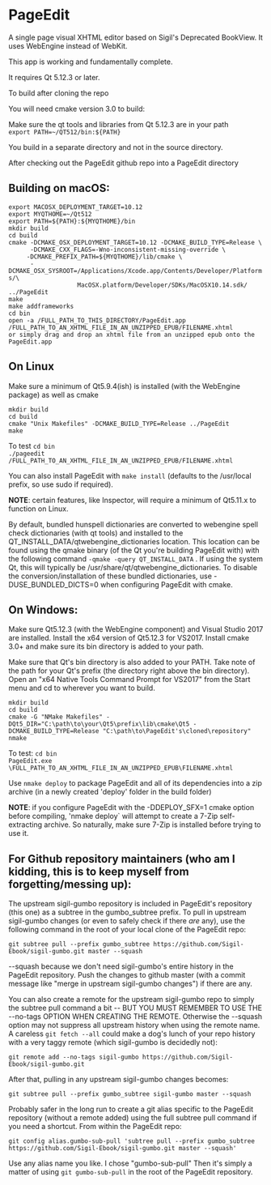PageEdit
========
A single page visual XHTML editor based on Sigil's Deprecated BookView.
It uses WebEngine instead of WebKit.

This app is working and fundamentally complete.

It requires Qt 5.12.3 or later.

To build after cloning the repo

You will need cmake version 3.0 to build:

Make sure the qt tools and libraries from Qt 5.12.3 are in your path<br>
`export PATH=~/QT512/bin:${PATH}`

You build in a separate directory and not in the source directory.

After checking out the PageEdit github repo into a PageEdit directory

Building on macOS:
------------------

`export MACOSX_DEPLOYMENT_TARGET=10.12`<br>
`export MYQTHOME=~/Qt512`<br>
`export PATH=${PATH}:${MYQTHOME}/bin`<br>
`mkdir build`<br>
`cd build`<br>
`cmake -DCMAKE_OSX_DEPLOYMENT_TARGET=10.12 -DCMAKE_BUILD_TYPE=Release \`<br>
`      -DCMAKE_CXX_FLAGS=-Wno-inconsistent-missing-override \`<br>
`      -DCMAKE_PREFIX_PATH=${MYQTHOME}/lib/cmake \ `<br>
`      -DCMAKE_OSX_SYSROOT=/Applications/Xcode.app/Contents/Developer/Platforms/\`<br>
`                   MacOSX.platform/Developer/SDKs/MacOSX10.14.sdk/ ../PageEdit`<br>
`make`<br>
`make addframeworks`<br>
`cd bin`<br>
`open -a /FULL_PATH_TO_THIS_DIRECTORY/PageEdit.app /FULL_PATH_TO_AN_XHTML_FILE_IN_AN_UNZIPPED_EPUB/FILENAME.xhtml`<br>
`or simply drag and drop an xhtml file from an unzipped epub onto the PageEdit.app`<br>


On Linux
--------

Make sure a minimum of Qt5.9.4(ish) is installed (with the WebEngine package) as well as cmake

`mkdir build`<br>
`cd build`<br>
`cmake "Unix Makefiles" -DCMAKE_BUILD_TYPE=Release ../PageEdit`<br>
`make`<br>

To test
`cd bin`<br>
`./pageedit /FULL_PATH_TO_AN_XHTML_FILE_IN_AN_UNZIPPED_EPUB/FILENAME.xhtml`

You can also install PageEdit with `make install` (defaults to the /usr/local prefix, so use sudo if required).

__NOTE__: certain features, like Inspector, will require a minimum of Qt5.11.x to function on Linux.

By default, bundled hunspell dictionaries are converted to webengine spell check dictionaries (with qt tools) and installed to the QT_INSTALL_DATA/qtwebengine_dictionaries location. This location can be found using the qmake binary (of the Qt you're building PageEdit with) with the following command `-qmake -query QT_INSTALL_DATA` . If using the system Qt, this will typically be /usr/share/qt/qtwebengine_dictionaries. To disable the conversion/installation of these bundled dictionaries, use -DUSE_BUNDLED_DICTS=0 when configuring PageEdit with cmake.

On Windows:
-----------

Make sure Qt5.12.3 (with the WebEngine component) and Visual Studio 2017 are installed. Install the x64 version of Qt5.12.3 for VS2017. Install cmake 3.0+ and make sure its bin directory is added to your path.

Make sure that Qt's bin directory is also added to your PATH. Take note of the path for your Qt's prefix (the directory right above the bin directory). Open an "x64 Native Tools Command Prompt for VS2017" from the Start menu and cd to wherever you want to build.

`mkdir build`<br>
`cd build`<br>
`cmake -G "NMake Makefiles" -DQt5_DIR="C:\path\to\your\Qt5\prefix\lib\cmake\Qt5 -DCMAKE_BUILD_TYPE=Release "C:\path\to\PageEdit's\cloned\repository"`<br>
`nmake`<br>

To test:
`cd bin`<br>
`PageEdit.exe \FULL_PATH_TO_AN_XHTML_FILE_IN_AN_UNZIPPED_EPUB\FILENAME.xhtml`

Use `nmake deploy` to package PageEdit and all of its dependencies into a zip archive (in a newly created 'deploy' folder in the build folder)

__NOTE__: if you configure PageEdit with the -DDEPLOY_SFX=1 cmake option before compiling, 'nmake deploy` will attempt to create a 7-Zip self-extracting archive. So naturally, make sure 7-Zip is installed before trying to use it.


## For Github repository maintainers (who am I kidding, this is to keep myself from forgetting/messing up):

The upstream sigil-gumbo repository is included in PageEdit's repository (this one) as a subtree in the gumbo_subtree prefix. To pull in upstream sigil-gumbo changes (or even to safely check if there _are_ any), use the following command in the root of your local clone of the PageEdit repo:

`git subtree pull --prefix gumbo_subtree https://github.com/Sigil-Ebook/sigil-gumbo.git master --squash`

--squash because we don't need sigil-gumbo's entire history in the PageEdit repository. Push the changes to github master (with a commit message like "merge in upstream sigil-gumbo changes") if there are any.

You can also create a remote for the upstream sigil-gumbo repo to simply the subtree pull command a bit -- BUT YOU MUST REMEMBER TO USE THE --no-tags OPTION WHEN CREATING THE REMOTE. Otherwise the --squash option may not suppress all upstream history when using the remote name. A careless `git fetch --all` could make a dog's lunch of your repo history with a very taggy remote (which sigil-gumbo is decidedly not):

`git remote add --no-tags sigil-gumbo https://github.com/Sigil-Ebook/sigil-gumbo.git`

After that, pulling in any upstream sigil-gumbo changes becomes:

`git subtree pull --prefix gumbo_subtree sigil-gumbo master --squash`

Probably safer in the long run to create a git alias specific to the PageEdit repository (without a remote added) using the full subtree pull command if you need a shortcut. From within the PageEdit repo:

`git config alias.gumbo-sub-pull 'subtree pull --prefix gumbo_subtree https://github.com/Sigil-Ebook/sigil-gumbo.git master --squash'`

Use any alias name you like. I chose "gumbo-sub-pull"  Then it's simply a matter of using `git gumbo-sub-pull` in the root of the PageEdit repository.




